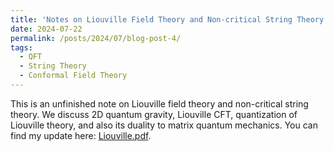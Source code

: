```yaml
---
title: 'Notes on Liouville Field Theory and Non-critical String Theory'
date: 2024-07-22
permalink: /posts/2024/07/blog-post-4/
tags:
  - QFT
  - String Theory
  - Conformal Field Theory
---
```


This is an unfinished note on Liouville field theory and non-critical string theory. We discuss 2D quantum gravity, Liouville CFT, quantization of Liouville theory, and also its duality to matrix quantum mechanics. You can find my update here: [Liouville.pdf](../assets/Liouville.pdf). 
